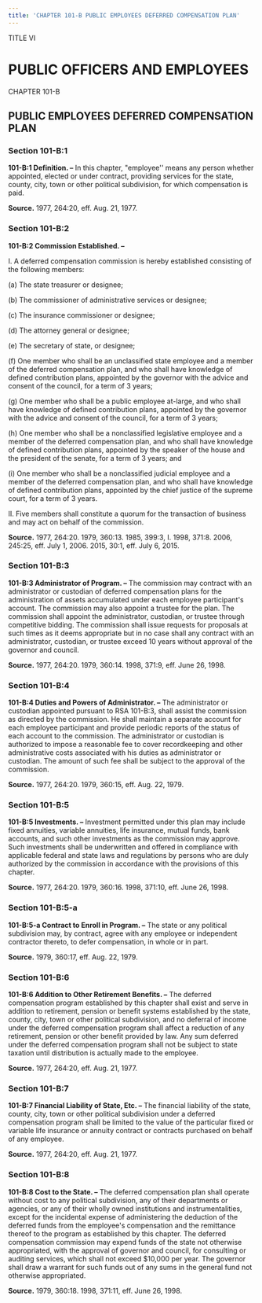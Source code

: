 ```yaml
---
title: 'CHAPTER 101-B PUBLIC EMPLOYEES DEFERRED COMPENSATION PLAN'
---
```


TITLE VI
                                             
PUBLIC OFFICERS AND EMPLOYEES
=============================

CHAPTER 101-B
                                             
PUBLIC EMPLOYEES DEFERRED COMPENSATION PLAN
-------------------------------------------

### Section 101-B:1

 **101-B:1 Definition. –** In this chapter, "employee'' means any
person whether appointed, elected or under contract, providing services
for the state, county, city, town or other political subdivision, for
which compensation is paid.

**Source.** 1977, 264:20, eff. Aug. 21, 1977.

### Section 101-B:2

 **101-B:2 Commission Established. –**
                                             
 I. A deferred compensation commission is hereby established
consisting of the following members:
                                             
 (a) The state treasurer or designee;
                                             
 (b) The commissioner of administrative services or designee;
                                             
 (c) The insurance commissioner or designee;
                                             
 (d) The attorney general or designee;
                                             
 (e) The secretary of state, or designee;
                                             
 (f) One member who shall be an unclassified state employee and a
member of the deferred compensation plan, and who shall have knowledge
of defined contribution plans, appointed by the governor with the advice
and consent of the council, for a term of 3 years;
                                             
 (g) One member who shall be a public employee at-large, and who
shall have knowledge of defined contribution plans, appointed by the
governor with the advice and consent of the council, for a term of 3
years;
                                             
 (h) One member who shall be a nonclassified legislative employee
and a member of the deferred compensation plan, and who shall have
knowledge of defined contribution plans, appointed by the speaker of the
house and the president of the senate, for a term of 3 years; and
                                             
 (i) One member who shall be a nonclassified judicial employee and
a member of the deferred compensation plan, and who shall have knowledge
of defined contribution plans, appointed by the chief justice of the
supreme court, for a term of 3 years.
                                             
 II. Five members shall constitute a quorum for the transaction of
business and may act on behalf of the commission.

**Source.** 1977, 264:20. 1979, 360:13. 1985, 399:3, I. 1998, 371:8.
2006, 245:25, eff. July 1, 2006. 2015, 30:1, eff. July 6, 2015.

### Section 101-B:3

 **101-B:3 Administrator of Program. –** The commission may contract
with an administrator or custodian of deferred compensation plans for
the administration of assets accumulated under each employee
participant's account. The commission may also appoint a trustee for the
plan. The commission shall appoint the administrator, custodian, or
trustee through competitive bidding. The commission shall issue requests
for proposals at such times as it deems appropriate but in no case shall
any contract with an administrator, custodian, or trustee exceed 10
years without approval of the governor and council.

**Source.** 1977, 264:20. 1979, 360:14. 1998, 371:9, eff. June 26, 1998.

### Section 101-B:4

 **101-B:4 Duties and Powers of Administrator. –** The administrator
or custodian appointed pursuant to RSA 101-B:3, shall assist the
commission as directed by the commission. He shall maintain a separate
account for each employee participant and provide periodic reports of
the status of each account to the commission. The administrator or
custodian is authorized to impose a reasonable fee to cover
recordkeeping and other administrative costs associated with his duties
as administrator or custodian. The amount of such fee shall be subject
to the approval of the commission.

**Source.** 1977, 264:20. 1979, 360:15, eff. Aug. 22, 1979.

### Section 101-B:5

 **101-B:5 Investments. –** Investment permitted under this plan may
include fixed annuities, variable annuities, life insurance, mutual
funds, bank accounts, and such other investments as the commission may
approve. Such investments shall be underwritten and offered in
compliance with applicable federal and state laws and regulations by
persons who are duly authorized by the commission in accordance with the
provisions of this chapter.

**Source.** 1977, 264:20. 1979, 360:16. 1998, 371:10, eff. June 26,
1998.

### Section 101-B:5-a

 **101-B:5-a Contract to Enroll in Program. –** The state or any
political subdivision may, by contract, agree with any employee or
independent contractor thereto, to defer compensation, in whole or in
part.

**Source.** 1979, 360:17, eff. Aug. 22, 1979.

### Section 101-B:6

 **101-B:6 Addition to Other Retirement Benefits. –** The deferred
compensation program established by this chapter shall exist and serve
in addition to retirement, pension or benefit systems established by the
state, county, city, town or other political subdivision, and no
deferral of income under the deferred compensation program shall affect
a reduction of any retirement, pension or other benefit provided by law.
Any sum deferred under the deferred compensation program shall not be
subject to state taxation until distribution is actually made to the
employee.

**Source.** 1977, 264:20, eff. Aug. 21, 1977.

### Section 101-B:7

 **101-B:7 Financial Liability of State, Etc. –** The financial
liability of the state, county, city, town or other political
subdivision under a deferred compensation program shall be limited to
the value of the particular fixed or variable life insurance or annuity
contract or contracts purchased on behalf of any employee.

**Source.** 1977, 264:20, eff. Aug. 21, 1977.

### Section 101-B:8

 **101-B:8 Cost to the State. –** The deferred compensation plan
shall operate without cost to any political subdivision, any of their
departments or agencies, or any of their wholly owned institutions and
instrumentalities, except for the incidental expense of administering
the deduction of the deferred funds from the employee's compensation and
the remittance thereof to the program as established by this chapter.
The deferred compensation commission may expend funds of the state not
otherwise appropriated, with the approval of governor and council, for
consulting or auditing services, which shall not exceed 
                                             $10,000 per
year. The governor shall draw a warrant for such funds out of any sums
in the general fund not otherwise appropriated.

**Source.** 1979, 360:18. 1998, 371:11, eff. June 26, 1998.
